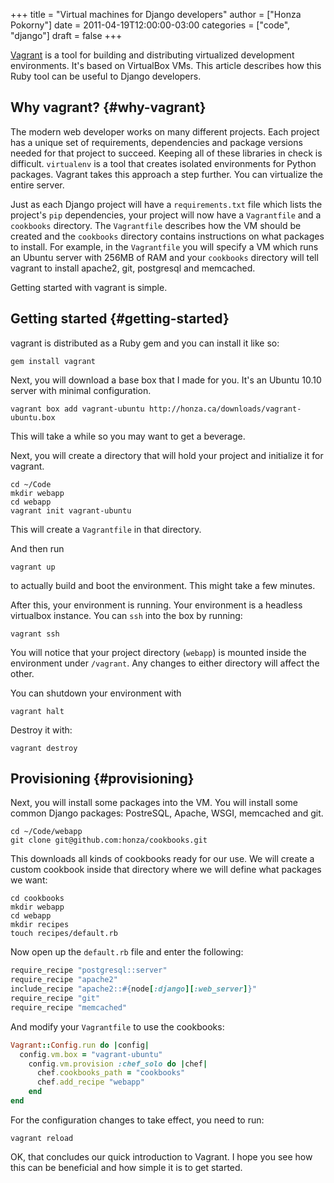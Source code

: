 +++
title = "Virtual machines for Django developers"
author = ["Honza Pokorny"]
date = 2011-04-19T12:00:00-03:00
categories = ["code", "django"]
draft = false
+++

[Vagrant](http://vagrantup.com) is a tool for building and distributing virtualized
development environments. It's based on VirtualBox VMs. This article describes
how this Ruby tool can be useful to Django developers.


## Why vagrant? {#why-vagrant}

The modern web developer works on many different projects. Each project has a
unique set of requirements, dependencies and package versions needed for that
project to succeed. Keeping all of these libraries in check is difficult.
`virtualenv` is a tool that creates isolated environments for Python
packages. Vagrant takes this approach a step further. You can virtualize the
entire server.

Just as each Django project will have a `requirements.txt` file which lists
the project's `pip` dependencies, your project will now have a
`Vagrantfile` and a `cookbooks` directory. The `Vagrantfile` describes
how the VM should be created and the `cookbooks` directory contains
instructions on what packages to install. For example, in the `Vagrantfile`
you will specify a VM which runs an Ubuntu server with 256MB of RAM and your
`cookbooks` directory will tell vagrant to install apache2, git, postgresql
and memcached.

Getting started with vagrant is simple.


## Getting started {#getting-started}

vagrant is distributed as a Ruby gem and you can install it like so:

```console
gem install vagrant
```

Next, you will download a base box that I made for you. It's an Ubuntu 10.10
server with minimal configuration.

```console
vagrant box add vagrant-ubuntu http://honza.ca/downloads/vagrant-ubuntu.box
```

This will take a while so you may want to get a beverage.

Next, you will create a directory that will hold your project and initialize it
for vagrant.

```console
cd ~/Code
mkdir webapp
cd webapp
vagrant init vagrant-ubuntu
```

This will create a `Vagrantfile` in that directory.

And then run

```console
vagrant up
```

to actually build and boot the environment. This might take a few minutes.

After this, your environment is running. Your environment is a headless
virtualbox instance.  You can `ssh` into the box by running:

```console
vagrant ssh
```

You will notice that your project directory (`webapp`) is mounted inside the
environment under `/vagrant`. Any changes to either directory will affect the
other.

You can shutdown your environment with

```console
vagrant halt
```

Destroy it with:

```console
vagrant destroy
```


## Provisioning {#provisioning}

Next, you will install some packages into the VM. You will install some common
Django packages: PostreSQL, Apache, WSGI, memcached and git.

```console
cd ~/Code/webapp
git clone git@github.com:honza/cookbooks.git
```

This downloads all kinds of cookbooks ready for our use. We will create a
custom cookbook inside that directory where we will define what packages we
want:

```console
cd cookbooks
mkdir webapp
cd webapp
mkdir recipes
touch recipes/default.rb
```

Now open up the `default.rb` file and enter the following:

```ruby
require_recipe "postgresql::server"
require_recipe "apache2"
include_recipe "apache2::#{node[:django][:web_server]}"
require_recipe "git"
require_recipe "memcached"
```

And modify your `Vagrantfile` to use the cookbooks:

```ruby
Vagrant::Config.run do |config|
  config.vm.box = "vagrant-ubuntu"
    config.vm.provision :chef_solo do |chef|
      chef.cookbooks_path = "cookbooks"
      chef.add_recipe "webapp"
    end
end
```

For the configuration changes to take effect, you need to run:

```console
vagrant reload
```

OK, that concludes our quick introduction to Vagrant. I hope you see how this
can be beneficial and how simple it is to get started.
